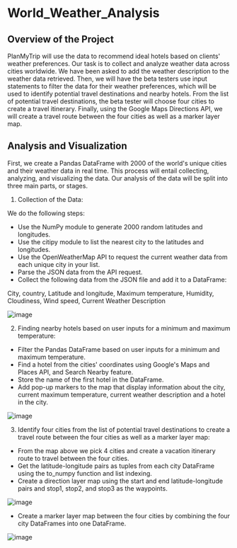 # World_Weather_Analysis

## Overview of the Project

PlanMyTrip will use the data to recommend ideal hotels based on clients' weather preferences.
Our task is to collect and analyze weather data across cities worldwide.
We have been asked to add the weather description to the weather data retrieved. 
Then, we will have the beta testers use input statements to filter the data for their weather preferences, which will be used to identify potential travel destinations and nearby hotels. From the list of potential travel destinations, the beta tester will choose four cities to create a travel itinerary. Finally, using the Google Maps Directions API, we will create a travel route between the four cities as well as a marker layer map.

## Analysis and Visualization 

First, we create a Pandas DataFrame with 2000 of the world's unique cities and their weather data in real time. This process will entail collecting, analyzing, and visualizing the data.
Our analysis of the data will be split into three main parts, or stages.

1. Collection of the Data: 

We do the following steps:

* Use the NumPy module to generate 2000 random latitudes and longitudes.
* Use the citipy module to list the nearest city to the latitudes and longitudes.
* Use the OpenWeatherMap API to request the current weather data from each unique city in your list.
* Parse the JSON data from the API request.
* Collect the following data from the JSON file and add it to a DataFrame:

City,
country,
Latitude and longitude,
Maximum temperature,
Humidity,
Cloudiness,
Wind speed,
Current Weather Description

![image](https://user-images.githubusercontent.com/111020934/191392427-da72ef52-1d59-4e97-b77d-6244a036a496.png)


2. Finding nearby hotels based on user inputs for a minimum and maximum temperature:

* Filter the Pandas DataFrame based on user inputs for a minimum and maximum temperature.
* Find a hotel from the cities' coordinates using Google's Maps and Places API, and Search Nearby feature.
* Store the name of the first hotel in the DataFrame.
* Add pop-up markers to the map that display information about the city, current maximum temperature, current weather description and a hotel in the city.

![image](https://user-images.githubusercontent.com/111020934/191393275-1e7c0816-56c1-4e3e-ad3e-d91b8078a617.png)

3. Identify four cities from the list of potential travel destinations to create a travel route between the four cities as well as a marker layer map:

* From the map above we pick 4 cities and create a vacation itinerary route to travel between the four cities. 
* Get the latitude-longitude pairs as tuples from each city DataFrame using the to_numpy function and list indexing.
* Create a direction layer map using the start and end latitude-longitude pairs and stop1, stop2, and stop3 as the waypoints.

![image](https://user-images.githubusercontent.com/111020934/191394101-9720c27f-133a-4dd0-90c1-12825896143f.png)


* Create a marker layer map between the four cities by combining the four city DataFrames into one DataFrame.

![image](https://user-images.githubusercontent.com/111020934/191394166-6aa52fd2-c2a8-4106-9ac6-e3e365739232.png)


